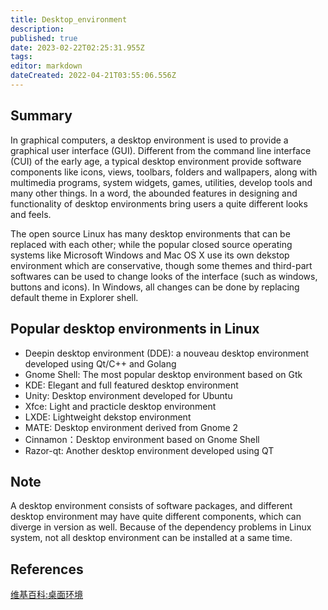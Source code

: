 ```yaml
---
title: Desktop_environment
description: 
published: true
date: 2023-02-22T02:25:31.955Z
tags: 
editor: markdown
dateCreated: 2022-04-21T03:55:06.556Z
---
```


## Summary

In graphical computers, a desktop environment is used to provide a graphical user interface (GUI). Different from the command line interface (CUI) of the early age, a typical desktop environment provide software components like icons, views, toolbars, folders and wallpapers, along with multimedia programs, system widgets, games, utilities, develop tools and many other things. In a word, the abounded features in designing and functionality of desktop environments bring users a quite different looks and feels.

The open source Linux has many desktop environments that can be replaced with each other; while the popular closed source operating systems like Microsoft Windows and Mac OS X use its own dekstop environment which are conservative, though some themes and third-part softwares can be used to change looks of the interface (such as windows, buttons and icons). In Windows, all changes can be done by replacing default theme in Explorer shell.

## Popular desktop environments in Linux

- Deepin desktop environment (DDE): a nouveau desktop environment developed using Qt/C++ and Golang
- Gnome Shell: The most popular desktop environment based on Gtk
- KDE: Elegant and full featured desktop environment
- Unity: Desktop environment developed for Ubuntu
- Xfce: Light and practicle desktop environment
- LXDE: Lightweight dekstop environment
- MATE: Desktop environment derived from Gnome 2
- Cinnamon：Desktop environment based on Gnome Shell
- Razor-qt: Another desktop environment developed using QT

## Note

A desktop environment consists of software packages, and different desktop environment may have quite different components, which can diverge in version as well. Because of the dependency problems in Linux system, not all desktop environment can be installed at a same time.

## References

[维基百科:桌面环境](http://zh.wikipedia.org/wiki/%E6%A1%8C%E9%9D%A2%E7%8E%AF%E5%A2%83)
